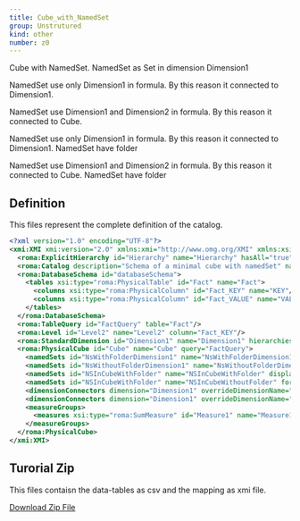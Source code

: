 ```yaml
---
title: Cube_with_NamedSet
group: Unstrutured
kind: other
number: z0
---
```

Cube with NamedSet.
NamedSet as Set in dimension Dimension1


NamedSet use only Dimension1 in formula. By this reason it connected to Dimension1.

NamedSet use Dimension1 and Dimension2 in formula. By this reason it connected to Cube.

NamedSet use only Dimension1 in formula. By this reason it connected to Dimension1. NamedSet have folder

NamedSet use Dimension1 and Dimension2 in formula. By this reason it connected to Cube. NamedSet have folder


## Definition

This files represent the complete definition of the catalog.

```xml
<?xml version="1.0" encoding="UTF-8"?>
<xmi:XMI xmi:version="2.0" xmlns:xmi="http://www.omg.org/XMI" xmlns:xsi="http://www.w3.org/2001/XMLSchema-instance" xmlns:roma="https://www.daanse.org/spec/org.eclipse.daanse.rolap.mapping">
  <roma:ExplicitHierarchy id="Hierarchy" name="Hierarchy" hasAll="true" primaryKey="Fact_KEY" query="FactQuery" levels="Level2"/>
  <roma:Catalog description="Schema of a minimal cube with namedSet" name="Cube_with_NamedSet" cubes="Cube" dbschemas="databaseSchema"/>
  <roma:DatabaseSchema id="databaseSchema">
    <tables xsi:type="roma:PhysicalTable" id="Fact" name="Fact">
      <columns xsi:type="roma:PhysicalColumn" id="Fact_KEY" name="KEY"/>
      <columns xsi:type="roma:PhysicalColumn" id="Fact_VALUE" name="VALUE" type="Integer"/>
    </tables>
  </roma:DatabaseSchema>
  <roma:TableQuery id="FactQuery" table="Fact"/>
  <roma:Level id="Level2" name="Level2" column="Fact_KEY"/>
  <roma:StandardDimension id="Dimension1" name="Dimension1" hierarchies="Hierarchy"/>
  <roma:PhysicalCube id="Cube" name="Cube" query="FactQuery">
    <namedSets id="NsWithFolderDimension1" name="NsWithFolderDimension1" displayFolder="Folder1" formula="TopCount([Dimension1].[Level2].MEMBERS, 5, [Measures].[Measure1])"/>
    <namedSets id="NsWithoutFolderDimension1" name="NsWithoutFolderDimension1" formula="TopCount([Dimension1].[Level2].MEMBERS, 5, [Measures].[Measure1])"/>
    <namedSets id="NSInCubeWithFolder" name="NSInCubeWithFolder" displayFolder="Folder2" formula="{([Dimension1].[Level2].[A], [Dimension2].[Level2].[A]), ([Dimension1].[Level2].[B], [Dimension2].[Level2].[B])}"/>
    <namedSets id="NSInCubeWithFolder" name="NSInCubeWithoutFolder" formula="{([Dimension1].[Level2].[A], [Dimension2].[Level2].[A]), ([Dimension1].[Level2].[B], [Dimension2].[Level2].[B])}"/>
    <dimensionConnectors dimension="Dimension1" overrideDimensionName="Dimension1"/>
    <dimensionConnectors dimension="Dimension1" overrideDimensionName="Dimension2"/>
    <measureGroups>
      <measures xsi:type="roma:SumMeasure" id="Measure1" name="Measure1" column="Fact_VALUE"/>
    </measureGroups>
  </roma:PhysicalCube>
</xmi:XMI>

```



## Turorial Zip
This files contaisn the data-tables as csv and the mapping as xmi file.

<a href="./zip/tutorial.namedset.zip" download>Download Zip File</a>
